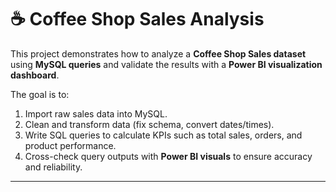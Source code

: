 # ☕ Coffee Shop Sales Analysis  

This project demonstrates how to analyze a **Coffee Shop Sales dataset** using **MySQL queries** and validate the results with a **Power BI visualization dashboard**.  

The goal is to:  
1. Import raw sales data into MySQL.  
2. Clean and transform data (fix schema, convert dates/times).  
3. Write SQL queries to calculate KPIs such as total sales, orders, and product performance.  
4. Cross-check query outputs with **Power BI visuals** to ensure accuracy and reliability.  

---
